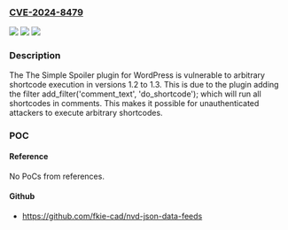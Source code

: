 ### [CVE-2024-8479](https://cve.mitre.org/cgi-bin/cvename.cgi?name=CVE-2024-8479)
![](https://img.shields.io/static/v1?label=Product&message=Simple%20Spoiler&color=blue)
![](https://img.shields.io/static/v1?label=Version&message=1.2%3C%3D%201.3%20&color=brighgreen)
![](https://img.shields.io/static/v1?label=Vulnerability&message=CWE-94%20Improper%20Control%20of%20Generation%20of%20Code%20('Code%20Injection')&color=brighgreen)

### Description

The The Simple Spoiler plugin for WordPress is vulnerable to arbitrary shortcode execution in versions 1.2 to 1.3. This is due to the plugin adding the filter add_filter('comment_text', 'do_shortcode'); which will run all shortcodes in comments. This makes it possible for unauthenticated attackers to execute arbitrary shortcodes.

### POC

#### Reference
No PoCs from references.

#### Github
- https://github.com/fkie-cad/nvd-json-data-feeds

